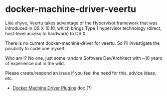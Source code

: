 # docker-machine-driver-veertu
Like xhyve, Veertu takes advantage of the Hypervisor.framework that was introduced in OS X 10.10, which brings Type 1 hypervisor technology (direct, host-level access to hardware) to OS X.

There is no current docker-machine-driver for veertu. So I'll investigate the posibility to code one myself.

Who am I? No one, just some random Software Dev/Architect with ~10 years of experience out in the wild.

Please create/respond an issue if you feel the need for this, advice ideas, etc.

* [Docker Machine Driver Plugins] doc (?)

[//]: #Links
[Docker Machine Driver Plugins]: https://github.com/docker/machine/pull/1902
